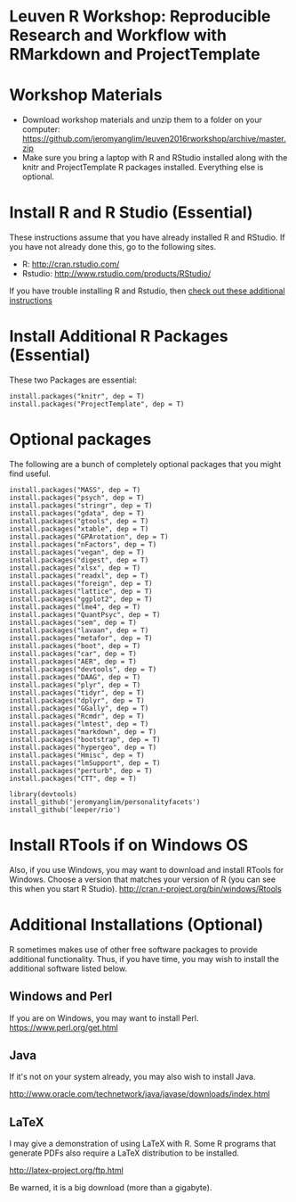 # Leuven R Workshop: Reproducible Research and Workflow with RMarkdown and ProjectTemplate
# Workshop Materials

* Download workshop materials and unzip them to a folder on your computer:
  https://github.com/jeromyanglim/leuven2016rworkshop/archive/master.zip
* Make sure you bring a laptop with R and RStudio installed along with the knitr and
  ProjectTemplate R packages installed. Everything else is optional.

# Install R and R Studio (Essential)
These instructions assume that you have already installed R and RStudio.
If you have not already done this, go to the following sites.

* R: http://cran.rstudio.com/
* Rstudio: http://www.rstudio.com/products/RStudio/

If you have trouble installing R and Rstudio, then [check out these additional
instructions](http://jeromyanglim.tumblr.com/post/122207626236/installing-r-and-rstudio)

# Install Additional R Packages (Essential)
These two Packages are essential:

    install.packages("knitr", dep = T)
    install.packages("ProjectTemplate", dep = T)


# Optional packages
The following are a bunch of completely optional packages that you might find
useful.
 
    install.packages("MASS", dep = T)
    install.packages("psych", dep = T)
    install.packages("stringr", dep = T)
    install.packages("gdata", dep = T)
    install.packages("gtools", dep = T)
    install.packages("xtable", dep = T)
    install.packages("GPArotation", dep = T)
    install.packages("nFactors", dep = T)
    install.packages("vegan", dep = T)
    install.packages("digest", dep = T)
    install.packages("xlsx", dep = T)
    install.packages("readxl", dep = T)
    install.packages("foreign", dep = T)
    install.packages("lattice", dep = T)
    install.packages("ggplot2", dep = T)
    install.packages("lme4", dep = T)
    install.packages("QuantPsyc", dep = T)
    install.packages("sem", dep = T)
    install.packages("lavaan", dep = T)
    install.packages("metafor", dep = T)
    install.packages("boot", dep = T)
    install.packages("car", dep = T)
    install.packages("AER", dep = T)
    install.packages("devtools", dep = T)
    install.packages("DAAG", dep = T)
    install.packages("plyr", dep = T)
    install.packages("tidyr", dep = T)
    install.packages("dplyr", dep = T)
    install.packages("GGally", dep = T)
    install.packages("Rcmdr", dep = T)
    install.packages("lmtest", dep = T)
    install.packages("markdown", dep = T)
    install.packages("bootstrap", dep = T)
    install.packages("hypergeo", dep = T)
    install.packages("Hmisc", dep = T)
    install.packages("lmSupport", dep = T)
    install.packages("perturb", dep = T)
    install.packages("CTT", dep = T)

    library(devtools)
    install_github('jeromyanglim/personalityfacets')
    install_github('leeper/rio')


# Install RTools if on Windows OS
Also, if you use Windows, you may want to download and install RTools for Windows.
Choose a version that matches your version of R (you can see this when you start
R Studio). http://cran.r-project.org/bin/windows/Rtools
 
# Additional Installations (Optional)
R sometimes makes use of other free software packages to provide additional
functionality. Thus, if you have time, you may wish to install the additional
software listed below.

## Windows and Perl
If you are on Windows, you may want to install Perl. https://www.perl.org/get.html


## Java
If it's not on your system already, you may also wish to install Java.

http://www.oracle.com/technetwork/java/javase/downloads/index.html
 

## LaTeX
I may give a demonstration of using LaTeX with R. 
Some R programs that generate PDFs also require a LaTeX distribution to be
installed. 

http://latex-project.org/ftp.html

Be warned, it is a big download (more than a gigabyte).



